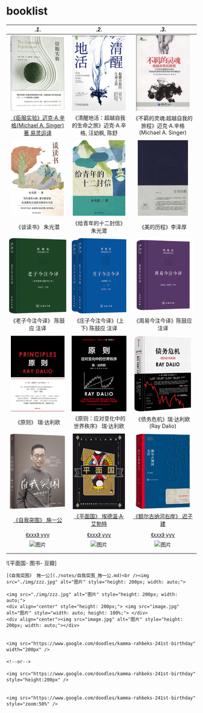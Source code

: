 # booklist

|  ._____________1_____________.  |    ._____________2_____________.  |    ._____________3_____________. |
| :----------------------------------------------------------: | :----------------------------------------------------------: | :----------------------------------------------------------: |
| <img src="./img/719Vx4hXQlL.jpg" alt="图片" style="height: 200px; width: auto;"> | <img src="./img/71VoFLv+sBL._AC_UL600_SR600,600_.jpg" alt="图片" style="height: 200px; width: auto;"> | <img src="./img/51I4NVSU4hL._AC_SY1000_.jpg" alt="图片" style="height: 200px; width: auto;"> |
| [《臣服实验》迈克·A.辛格(Michael A. Singer)著 易灵运译](./notes/臣服实验_迈克·A.辛格.md) |  《清醒地活：超越自我的生命之旅》迈克·A.辛格, 汪幼枫, 陈舒   | 《不羁的灵魂:超越自我的旅程》迈克·A.辛格(Michael A. Singer)  |
|                                                              |                                                              |                                                              |
| <img src="./img/956a0b007b3673573215dcbfdb063df.jpg" alt="图片" style="height: 200px; width: auto;"> | <img src="./img/6282397ac59cbfca1a4a9aaf119e4d2.jpg" alt="图片" style="height: 200px; width: auto;"> | <img src="./img/s3893343.jpg" alt="图片" style="height: 200px; width: auto;"> |
|                      《谈读书》 朱光潜                       |                 《给青年的十二封信》 朱光潜                  |                      《美的历程》李泽厚                      |
|                                                              |                                                              |                                                              |
| <img src="./img/81ID59FQ9ML._AC_UF1000,1000_QL80_.jpg" alt="图片" style="height: 200px; width: auto;"> | <img src="./img/61mUpGkqOzL._AC_UF1000,1000_QL80_.jpg" alt="图片" style="height: 200px; width: auto;"> | <img src="./img/61l86ZdUzoL.jpg" alt="图片" style="height: 200px; width: auto;"> |
|             《老子今注今译》 陈鼓应 注译              |           《庄子今注今译》(上下) 陈鼓应 注译           |              《周易今注今译》陈鼓应 注译              |
|                                                              |                                                              |                                                              |
| <img src="./img/71hvjX7BamL._AC_UF1000,1000_QL80_.jpg" alt="图片" style="height: 200px; width: auto;"> | <img src="./img/41aFxxnusgL.jpg" alt="图片" style="height: 200px; width: auto;"> | <img src="./img/91558RDi0ML._AC_UF1000,1000_QL80_.jpg" alt="图片" style="height: 200px; width: auto;"> |
|                      《原则》 瑞·达利欧                      |           《原则：应对变化中的世界秩序》 瑞·达利欧           |               《债务危机》瑞·达利欧(Ray Dalio)               |
|                                                              |                                                              |                                                              |
| <img src="./img/141b0e88-68d3-4ef1-8208-fde60e232a49.jpg" alt="图片" style="height: 200px; width: auto;"> | <img src="./img/s33710398.jpg" alt="图片" style="height: 200px; width: auto;"> | <img src="./img/image-20230629160759094.png" alt="图片" style="height: 200px; width: auto;"> |
|      [《自我突围》 施一公](./notes/自我突围_施一公.md)       | [《平面国》 埃德温·A·艾勃特](./notes/平面国_埃德温·A·艾勃特.md) | [《额尔古纳河右岸》 迟子建](./notes/额尔古纳河右岸_迟子建.md) |
|                                                              |                                                              |                                                              |
|              [《xxx》 yyy](./notes/xxx_yyy.md)               |              [《xxx》 yyy](./notes/xxx_yyy.md)               |              [《xxx》 yyy](./notes/xxx_yyy.md)               |
| <img src="./img/zzz.jpg" alt="图片" style="height: 200px; width: auto;"> | <img src="./img/zzz.jpg" alt="图片" style="height: 200px; width: auto;"> | <img src="./img/zzz.jpg" alt="图片" style="height: 200px; width: auto;"> |
|                                                              |                                                              |                                                              |
|                                                              |                                                              |                                                              |

![平面国- 图书- 豆瓣]

```
[《自我突围》 施一公](./notes/自我突围_施一公.md)<br /><img src="./img/zzz.jpg" alt="图片" style="height: 200px; width: auto;">

<img src="./img/zzz.jpg" alt="图片" style="height: 200px; width: auto;">
<div align="center" style="height: 200px;"> <img src="image.jpg" alt="图片" style="width: auto; height: 100%;"> </div>
<div align="center"><img src="image.jpg" alt="图片" style="height: 200px; width: auto;"></div>


<img src="https://www.google.com/doodles/kamma-rahbeks-241st-birthday" width="200px" />

<!--or-->

<img src="https://www.google.com/doodles/kamma-rahbeks-241st-birthday" style="height:200px" />


<img src="https://www.google.com/doodles/kamma-rahbeks-241st-birthday" style="zoom:50%" />
```


